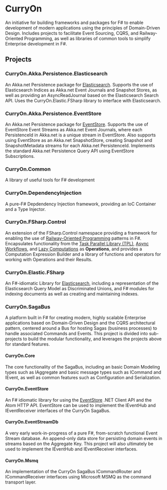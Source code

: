# CurryOn
An initiative for building frameworks and packages for F# to enable development of modern applications using the principles of Domain-Driven Design.  Includes projects to facilitate Event Sourcing, CQRS, and Railway-Oriented Programming, as well as libraries of common tools to simplify Enterprise development in F#.

## Projects

### CurryOn.Akka.Persistence.Elasticsearch
An Akka.net Persistence package for [Elasticsearch](http://elastic.co).  Supports the use of Elasticsearch Indices as Akka.net Event Journals and Snapshot Stores, as well as providing an AsyncReadJournal based on the Elasticsearch Search API.  Uses the CurryOn.Elastic.FSharp library to interface with Elasticsearch.

### CurryOn.Akka.Persistence.EventStore
An Akka.net Persistence package for [EventStore](http://geteventstore.com).  Supports the use of EventStore Event Streams as Akka.net Event Journals, where each PersistenceId in Akka.net is a unique stream in EventStore.  Also supports using EventStore as an Akka.net SnapshotStore, creating Snapshot and SnapshotMetadata streams for each Akka.net PersistenceId.  Implements the standard Akka.net Persistence Query API using EventStore Subscriptions.

### CurryOn.Common
A library of useful tools for F# development

### CurryOn.DependencyInjection
A pure-F# Depdendency Injection framework, providing an IoC Container and a Type Injector.

### CurryOn.FSharp.Control 
An extension of the FSharp.Control namespace providing a framework for enabling the use of [Railway-Oriented Programming](https://fsharpforfunandprofit.com/rop/) patterns in F#.  Encapsulates functionality from the [Task Parallel Library (TPL)](https://docs.microsoft.com/en-us/dotnet/standard/parallel-programming/task-parallel-library-tpl), [Async Workflows](https://docs.microsoft.com/en-us/dotnet/fsharp/language-reference/asynchronous-workflows), and [Lazy Computations](https://docs.microsoft.com/en-us/dotnet/fsharp/language-reference/lazy-computations) as **Operations**, and provides a Computation Expression Builder and a library of functions and operators for working with Operations and their Results.  

### CurryOn.Elastic.FSharp
An F#-idiomatic Library for [Elasticsearch](http://elastic.co), including a representation of the Elasticsearch Query Model as Discriminated Unions, and F# modules for indexing documents as well as creating and maintaining indexes.


### CurryOn.SagaBus 
A platform built in F# for creating modern, highly scalable Enterprise applications based on Domain-Driven Design and the CQRS architectural pattern, centered around a Bus for hosting Sagas (business processes) to handle associated Commands and Events.  This project is divided into sub-projects to build the modular functionality, and leverages the projects above for standard features.

#### CurryOn.Core
The core functionality of the SagaBus, including an basic Domain Modeling types such as IAggregate and basic message types such as ICommand and IEvent, as well as common features such as Configuration and Serialization.

#### CurryOn.EventStore
An F# idiomatic library for using the [EventStore](http://geteventstore.com) .NET Client API and the Atom HTTP API.  EventStore can be used to implement the IEventHub and IEventReceiver interfaces of the CurryOn SagaBus.

#### CurryOn.EventStreamDb
A very early work-in-progress of a pure F#, from-scratch functional Event Stream database.  An append-only data store for persisting domain events in streams based on the Aggregate Key.  This project will also ultimately be used to implement the IEventHub and IEventReceiver interfaces.

#### CurryOn.Msmq
An implementation of the CurryOn SagaBus ICommandRouter and ICommandReceiver interfaces using Microsoft MSMQ as the command transport layer.

